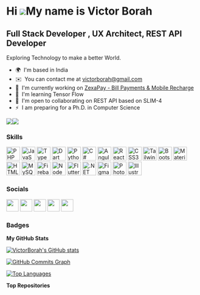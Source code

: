 Hi ![](https://user-images.githubusercontent.com/18350557/176309783-0785949b-9127-417c-8b55-ab5a4333674e.gif)My name is Victor Borah
====================================================================================================================================

Full Stack Developer , UX Architect, REST API Developer
-------------------------------------------------------

Exploring Technology to make a better World.

* 🌍  I'm based in India
* ✉️  You can contact me at [victorborah@gmail.com](mailto:victorborah@gmail.com)
* 🚀  I'm currently working on [ZexaPay - Bill Payments & Mobile Recharge](http://https://www.zexapay.in/)
* 🧠  I'm learning Tensor Flow
* 🤝  I'm open to collaborating on REST API based on SLIM-4
* ⚡  I am preparing for a Ph.D. in Computer Science

<a href="https://www.github.com/VictorBorah" target="_blank" rel="noreferrer"><img
src="https://img.shields.io/github/followers/VictorBorah?logo=github&style=for-the-badge&color=0891b2&labelColor=1c1917" /></a><a href="https://www.twitter.com/VictorBorahMrZ" target="_blank" rel="noreferrer"><img
src="https://img.shields.io/twitter/follow/VictorBorahMrZ?logo=twitter&style=for-the-badge&color=0891b2&labelColor=1c1917"
/></a>

### Skills


<p align="left">
<a href="https://www.php.net/" target="_blank" rel="noreferrer"><img src="https://delta.zexacode.com/platform-icons/php.png" width="36" height="36" alt="PHP" /></a>
<a href="https://developer.mozilla.org/en-US/docs/Web/JavaScript" target="_blank" rel="noreferrer"><img src="https://delta.zexacode.com/platform-icons/js.png" width="36" height="36" alt="JavaScript" /></a>
<a href="https://www.typescriptlang.org/" target="_blank" rel="noreferrer"><img src="https://delta.zexacode.com/platform-icons/ts.png" width="36" height="36" alt="TypeScript" /></a>
<a href="https://dart.dev/" target="_blank" rel="noreferrer"><img src="https://delta.zexacode.com/platform-icons/dart.png" width="36" height="36" alt="Dart" /></a>
<a href="https://www.python.org/" target="_blank" rel="noreferrer"><img src="https://delta.zexacode.com/platform-icons/python.png" width="36" height="36" alt="Python" /></a>
<a href="https://docs.microsoft.com/en-us/dotnet/csharp/" target="_blank" rel="noreferrer"><img src="https://delta.zexacode.com/platform-icons/c-sharp.png" width="36" height="36" alt="C#" /></a>
<a href="https://angular.io/" target="_blank" rel="noreferrer"><img src="https://delta.zexacode.com/platform-icons/angular.png" width="36" height="36" alt="Angular" /></a>
<a href="https://reactjs.org/" target="_blank" rel="noreferrer"><img src="https://delta.zexacode.com/platform-icons/react.png" width="36" height="36" alt="React" /></a>
<a href="https://www.w3.org/TR/CSS/#css" target="_blank" rel="noreferrer"><img src="https://delta.zexacode.com/platform-icons/css3.png" width="36" height="36" alt="CSS3" /></a>
<a href="https://tailwindcss.com/" target="_blank" rel="noreferrer"><img src="https://delta.zexacode.com/platform-icons/tailwind.png" width="36" height="36" alt="TailwindCSS" /></a>
<a href="https://getbootstrap.com/" target="_blank" rel="noreferrer"><img src="https://delta.zexacode.com/platform-icons/bootstrap.png" width="36" height="36" alt="Bootstrap" /></a>
<a href="https://mui.com/" target="_blank" rel="noreferrer"><img src="https://delta.zexacode.com/platform-icons/material-ui.png" width="36" height="36" alt="Material UI" /></a>
<a href="https://developer.mozilla.org/en-US/docs/Glossary/HTML5" target="_blank" rel="noreferrer"><img src="https://delta.zexacode.com/platform-icons/html5.png" width="36" height="36" alt="HTML5" /></a>
<a href="https://www.mysql.com/" target="_blank" rel="noreferrer"><img src="https://delta.zexacode.com/platform-icons/mySQL.png" width="36" height="36" alt="MySQL" /></a>
<a href="https://firebase.google.com/" target="_blank" rel="noreferrer"><img src="https://delta.zexacode.com/platform-icons/firebase.png" width="36" height="36" alt="Firebase" /></a>
<a href="https://nodejs.org/en/" target="_blank" rel="noreferrer"><img src="https://delta.zexacode.com/platform-icons/node.png" width="36" height="36" alt="NodeJS" /></a>
<a href="https://flutter.dev/" target="_blank" rel="noreferrer"><img src="https://delta.zexacode.com/platform-icons/flutter.png" width="36" height="36" alt="Flutter" /></a>
<a href="https://dotnet.microsoft.com/en-us/" target="_blank" rel="noreferrer"><img src="https://delta.zexacode.com/platform-icons/Dotnet.png" width="36" height="36" alt=".NET" /></a>
<a href="https://www.figma.com/" target="_blank" rel="noreferrer"><img src="https://delta.zexacode.com/platform-icons/figma.png" width="36" height="36" alt="Figma" /></a>
<a href="https://www.adobe.com/uk/products/photoshop.html" target="_blank" rel="noreferrer"><img src="https://delta.zexacode.com/platform-icons/photoshop.png" width="36" height="36" alt="Photoshop" /></a>
<a href="adobe.com/uk/products/illustrator.html" target="_blank" rel="noreferrer"><img src="https://delta.zexacode.com/platform-icons/illustrator.png" width="36" height="36" alt="Illustrator" /></a>
</p>


### Socials

<p align="left"> <a href="https://www.facebook.com/victor.borah" target="_blank" rel="noreferrer"><img src="https://delta.zexacode.com/platform-icons/fb.png" width="32" height="32" /></a> <a href="https://www.github.com/VictorBorah" target="_blank" rel="noreferrer"><img src="https://delta.zexacode.com/platform-icons/github.png" width="32" height="32" /></a> <a href="http://www.instagram.com/victorborah.007" target="_blank" rel="noreferrer"><img src="https://delta.zexacode.com/platform-icons/insta.png" width="32" height="32" /></a> <a href="https://www.linkedin.com/in/victor-borah" target="_blank" rel="noreferrer"><img src="https://delta.zexacode.com/platform-icons/linkedin.png" width="32" height="32" /></a> <a href="https://www.twitter.com/VictorBorahMrZ" target="_blank" rel="noreferrer"><img src="https://delta.zexacode.com/platform-icons/twitter.png" width="32" height="32" /></a></p>

### Badges

<b>My GitHub Stats</b>

<a href="http://www.github.com/VictorBorah"><img src="https://github-readme-stats.vercel.app/api?username=VictorBorah&show_icons=true&hide=&count_private=true&title_color=0891b2&text_color=ffffff&icon_color=0891b2&bg_color=1c1917&hide_border=true&show_icons=true" alt="VictorBorah's GitHub stats" /></a>

<a href="http://www.github.com/VictorBorah"><img src="https://github-readme-activity-graph.cyclic.app/graph?username=VictorBorah&bg_color=1c1917&color=ffffff&line=0891b2&point=ffffff&area_color=1c1917&area=true&hide_border=true&custom_title=GitHub%20Commits%20Graph" alt="GitHub Commits Graph" /></a>

<a href="https://github.com/VictorBorah" align="left"><img src="https://github-readme-stats.vercel.app/api/top-langs/?username=VictorBorah&langs_count=10&title_color=0891b2&text_color=ffffff&icon_color=0891b2&bg_color=1c1917&hide_border=true&locale=en&custom_title=Top%20%Languages" alt="Top Languages" /></a>

<b>Top Repositories</b>

<div width="100%" align="center"></div><br /><br /><br /><br /><br /><br /><br />
